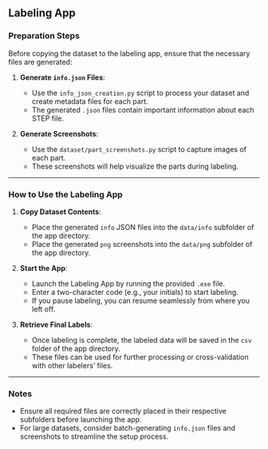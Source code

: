 ## Labeling App

### Preparation Steps
Before copying the dataset to the labeling app, ensure that the necessary files are generated:

1. **Generate `info.json` Files**:
   - Use the `info_json_creation.py` script to process your dataset and create metadata files for each part.
   - The generated `.json` files contain important information about each STEP file.

2. **Generate Screenshots**:
   - Use the `dataset/part_screenshots.py` script to capture images of each part.
   - These screenshots will help visualize the parts during labeling.

---

### How to Use the Labeling App

1. **Copy Dataset Contents**:
   - Place the generated `info` JSON files into the `data/info` subfolder of the app directory.
   - Place the generated `png` screenshots into the `data/png` subfolder of the app directory.

2. **Start the App**:
   - Launch the Labeling App by running the provided `.exe` file.
   - Enter a two-character code (e.g., your initials) to start labeling.
   - If you pause labeling, you can resume seamlessly from where you left off.

3. **Retrieve Final Labels**:
   - Once labeling is complete, the labeled data will be saved in the `csv` folder of the app directory.
   - These files can be used for further processing or cross-validation with other labelers’ files.

---

### Notes
- Ensure all required files are correctly placed in their respective subfolders before launching the app.
- For large datasets, consider batch-generating `info.json` files and screenshots to streamline the setup process.


